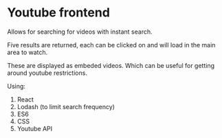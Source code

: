 # Youtube frontend

Allows for searching for videos with instant search.

Five results are returned, each can be clicked on and will load in the main area to watch.

These are displayed as embeded videos. Which can be useful for getting around youtube restrictions.

Using:

1. React
2. Lodash (to limit search frequency)
3. ES6
4. CSS
5. Youtube API
